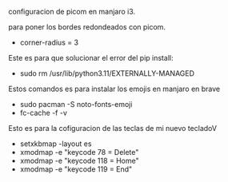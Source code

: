 configuracion de picom en manjaro i3. 

para poner los bordes redondeados con picom.
-  corner-radius = 3

Este es para que solucionar el error del pip install:
- sudo rm /usr/lib/python3.11/EXTERNALLY-MANAGED

Estos comandos es para instalar los emojis en manjaro en brave
- sudo pacman -S noto-fonts-emoji
- fc-cache -f -v

Esto es para la cofiguracion de las teclas de mi nuevo tecladoV
- setxkbmap -layout es
- xmodmap -e "keycode 78 = Delete" 
- xmodmap -e "keycode 118 = Home" 
- xmodmap -e "keycode 119 = End" 
  

